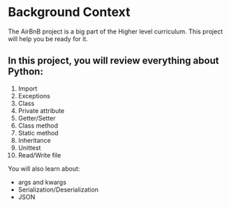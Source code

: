 # Background Context
The AirBnB project is a big part of the Higher level curriculum. This project will help you be ready for it.

## In this project, you will review everything about Python:

1. Import
2. Exceptions
3. Class
4. Private attribute
5. Getter/Setter
6. Class method
7. Static method
8. Inheritance
9. Unittest
10. Read/Write file

You will also learn about:
- args and kwargs
- Serialization/Deserialization
- JSON
